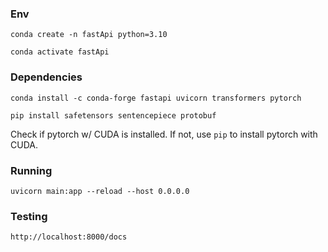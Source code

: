 ### Env

`conda create -n fastApi python=3.10`

`conda activate fastApi`

### Dependencies

`conda install -c conda-forge fastapi uvicorn transformers pytorch`

`pip install safetensors sentencepiece protobuf`

Check if pytorch w/ CUDA is installed. If not, use `pip` to install pytorch with CUDA.

### Running

`uvicorn main:app --reload --host 0.0.0.0`

### Testing

`http://localhost:8000/docs`